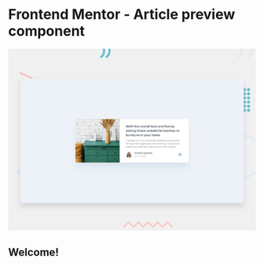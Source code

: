 # Frontend Mentor - Article preview component

![Design preview for the Article preview component coding challenge](./design/desktop-preview.jpg)

## Welcome! 